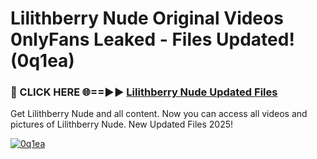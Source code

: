 # Lilithberry Nude Original Videos 0nlyFans Leaked - Files Updated! (0q1ea)

<h3>🔴 CLICK HERE 🌐==►► <a href="https://tinyurl.com/5h6xmrr3" rel="nofollow">Lilithberry Nude Updated Files</a></h3>

Get Lilithberry Nude and all content. Now you can access all videos and pictures of Lilithberry Nude. New Updated Files 2025!

[![0q1ea](https://i.imgur.com/KVD873Z.gif)](https://tinyurl.com/5h6xmrr3)
